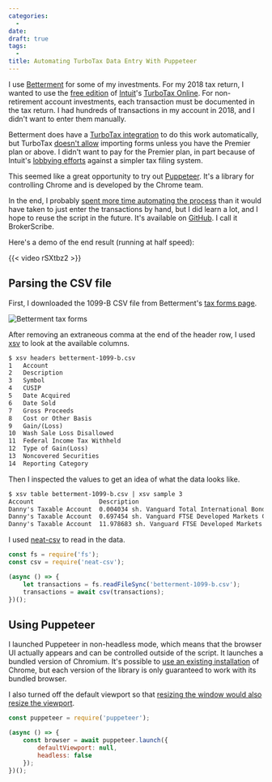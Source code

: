 ```yaml
---
categories:
  -
date:
draft: true
tags:
  -
title: Automating TurboTax Data Entry With Puppeteer
---
```


I use [Betterment](https://www.betterment.com/) for some of my investments. For
my 2018 tax return, I wanted to use the [free
edition](https://turbotax.intuit.com/personal-taxes/online/free-edition.jsp) of
[Intuit](https://www.intuit.com/)'s [TurboTax
Online](https://turbotax.intuit.com/). For non-retirement account investments,
each transaction must be documented in the tax return. I had hundreds of
transactions in my account in 2018, and I didn't want to enter them manually.

Betterment does have a [TurboTax
integration](https://www.betterment.com/resources/tax-software-importing/) to do
this work automatically, but TurboTax [doesn't
allow](https://turbotax.intuit.com/personal-taxes/compare/online/) importing
forms unless you have the Premier plan or above. I didn't want to pay for the
Premier plan, in part because of Intuit's [lobbying
efforts](https://www.propublica.org/article/filing-taxes-could-be-free-simple-hr-block-intuit-lobbying-against-it)
against a simpler tax filing system.

This seemed like a great opportunity to try out
[Puppeteer](https://github.com/GoogleChrome/puppeteer). It's a library for
controlling Chrome and is developed by the Chrome team.

In the end, I probably [spent more time automating the
process](https://xkcd.com/1319/) than it would have taken to just enter the
transactions by hand, but I did learn a lot, and I hope to reuse the script in
the future. It's available on [GitHub](https://github.com/dguo/broker-scribe). I
call it BrokerScribe.

Here's a demo of the end result (running at half speed):

{{< video rSXtbz2 >}}

## Parsing the CSV file

First, I downloaded the 1099-B CSV file from Betterment's [tax forms
page](https://wwws.betterment.com/app/tax_forms).

![Betterment tax forms](https://i.imgur.com/iZnRus1.png)

After removing an extraneous comma at the end of the header row, I used
[xsv](https://github.com/BurntSushi/xsv) to look at the available columns.

```txt
$ xsv headers betterment-1099-b.csv
1   Account
2   Description
3   Symbol
4   CUSIP
5   Date Acquired
6   Date Sold
7   Gross Proceeds
8   Cost or Other Basis
9   Gain/(Loss)
10  Wash Sale Loss Disallowed
11  Federal Income Tax Withheld
12  Type of Gain(Loss)
13  Noncovered Securities
14  Reporting Category
```

Then I inspected the values to get an idea of what the data looks like.

```txt
$ xsv table betterment-1099-b.csv | xsv sample 3
Account                  Description                                                   Symbol  CUSIP      Date Acquired  Date Sold   Gross Proceeds  Cost or Other Basis  Gain/(Loss)  Wash Sale Loss Disallowed  Federal Income Tax Withheld  Type of Gain(Loss)  Noncovered Securities  Reporting Category
Danny's Taxable Account  0.004034 sh. Vanguard Total International Bond ETF Class O    BNDX    92203J407  07/09/2018     09/28/2018  $0.22           $0.22                $0.00        $0.00                      $0.00                        Short-term          No                     A
Danny's Taxable Account  0.697454 sh. Vanguard FTSE Developed Markets Class O          VEA     921943858  10/05/2015     08/20/2018  $29.66          $25.75               $3.91        $0.00                      $0.00                        Long-term           No                     D
Danny's Taxable Account  11.978683 sh. Vanguard FTSE Developed Markets Class O         VEA     921943858  11/16/2015     07/30/2018  $526.10         $443.93              $82.17       $0.00                      $0.00                        Long-term           No                     D
```

I used [neat-csv](https://github.com/sindresorhus/neat-csv) to read in the data.

```js
const fs = require('fs');
const csv = require('neat-csv');

(async () => {
    let transactions = fs.readFileSync('betterment-1099-b.csv');
    transactions = await csv(transactions);
})();
```

## Using Puppeteer

I launched Puppeteer in non-headless mode, which means that the browser UI
actually appears and can be controlled outside of the script. It launches a
bundled version of Chromium. It's possible to [use an existing
installation](https://stackoverflow.com/q/47122579/1481479) of Chrome, but each
version of the library is only guaranteed to work with its bundled browser.

I also turned off the default viewport so that [resizing the window would also
resize the viewport](https://github.com/GoogleChrome/puppeteer/issues/3688).

```js
const puppeteer = require('puppeteer');

(async () => {
    const browser = await puppeteer.launch({
        defaultViewport: null,
        headless: false
    });
})();
```
